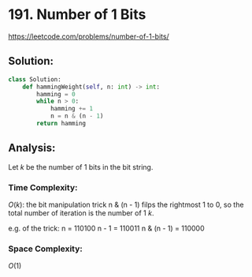 # 191. Number of 1 Bits

https://leetcode.com/problems/number-of-1-bits/

## Solution:

```python
class Solution:
    def hammingWeight(self, n: int) -> int:
        hamming = 0
        while n > 0:
            hamming += 1
            n = n & (n - 1)
        return hamming
```

## Analysis:

Let $k$ be the number of 1 bits in the bit string.

### Time Complexity:

$O(k)$: the bit manipulation trick n & (n - 1) filps the rightmost 1 to 0, so the total number of iteration is the number of 1 $k$.

e.g. of the trick:
n = 110100
n - 1 = 110011
n & (n - 1) = 110000

### Space Complexity:

$O(1)$
